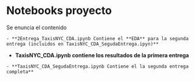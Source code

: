 # Notebooks proyecto
Se enuncia el contenido
```
- **2Entrega_TaxisNYC_CDA.ipynb Contiene el **EDA** para la segunda entrega (incluidos en TaxisNYC_CDA_SegudaEntrega.ipyn)**
```
- **TaxisNYC_CDA.ipynb contiene los resultados de la primera entrega**
```
- **TaxisNYC_CDA_SegudaEntrega.ipynb Contiene el la segunda entrega completa**
```
